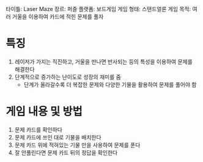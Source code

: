 타이틀: Laser Maze
장르: 퍼즐
플랫폼: 보드게임
게임 형태: 스탠드얼론
게임 목적: 여러 거울을 이용하여 카드에 적힌 문제를 풀자

# 특징
1. 레이저가 가지는 직진하고, 거울을 만나면 반사되는 등의 특성을 이용하여 문제를 해결한다
2. 단계적으로 증가하는 난이도로 성장의 재미를 줌
	- 단계가 올라갈수록 더 복잡한 문제와 다양한 기물을 활용하여 문제를 풀어야 함
# 게임 내용 및 방법
1. 문제 카드를 확인하다
2. 문제 카드에 쓰인 대로 기물을 배치한다
3. 문제 카드 위에 적혀있는 기물 만을 사용하여 문제를 푼다
4. 잘 안풀린다면 문제 카드 뒤의 정답을 확인한다